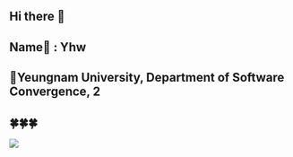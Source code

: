 ## Hi there 👋
## Name📛 : Yhw
## 🏫Yeungnam University, Department of Software Convergence, 2
## 🍀🍀🍀

<img src="https://img.shields.io/badge/JAVA-007396?
          style=flat&logo=Java&logoColor=white"/>


<!--
**siaewjojwafo/siaewjojwafo** is a ✨ _special_ ✨ repository because its `README.md` (this file) appears on your GitHub profile.

Here are some ideas to get you started:




- 🔭 I’m currently working on ...
- 🌱 I’m currently learning ... 
- 👯 I’m looking to collaborate on ...
- 🤔 I’m looking for help with ...
- 💬 Ask me about ...
- 📫 How to reach me: ...
- 😄 Pronouns: ...
- ⚡ Fun fact: ...
-->

